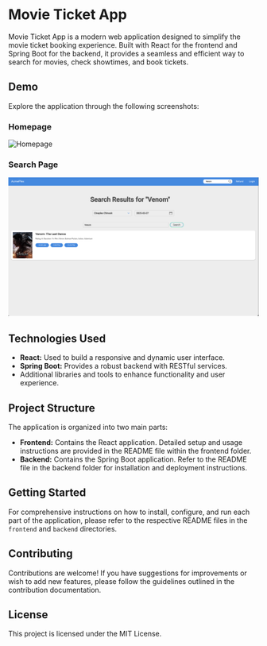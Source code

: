 # Movie Ticket App

Movie Ticket App is a modern web application designed to simplify the movie ticket booking experience. Built with React for the frontend and Spring Boot for the backend, it provides a seamless and efficient way to search for movies, check showtimes, and book tickets.

## Demo

Explore the application through the following screenshots:

### Homepage
![Homepage](./assets/homepage.png)

### Search Page
![Search Page](./assets/searchpage.png)

## Technologies Used

- **React:** Used to build a responsive and dynamic user interface.
- **Spring Boot:** Provides a robust backend with RESTful services.
- Additional libraries and tools to enhance functionality and user experience.

## Project Structure

The application is organized into two main parts:

- **Frontend:** Contains the React application. Detailed setup and usage instructions are provided in the README file within the frontend folder.
- **Backend:** Contains the Spring Boot application. Refer to the README file in the backend folder for installation and deployment instructions.

## Getting Started

For comprehensive instructions on how to install, configure, and run each part of the application, please refer to the respective README files in the `frontend` and `backend` directories.

## Contributing

Contributions are welcome! If you have suggestions for improvements or wish to add new features, please follow the guidelines outlined in the contribution documentation.

## License

This project is licensed under the MIT License.